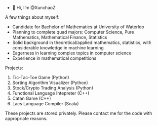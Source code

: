 - 👋 Hi, I’m @XunchaoZ

A few things about myself:
- Candidate for Bachelor of Mathematics at University of Waterloo
- Planning to complete quad majors: Computer Science, Pure Mathematics, Mathematical Finance, Statistics
- Solid background in theoretical/applied mathematics, statistics, with considerable knowledge in machine learning
- Eagerness in learning complex topics in computer science
- Experience in mathematical competitions

Projects:
1. Tic-Tac-Toe Game (Python)
2. Sorting Algorithm Visualizer (Python)
3. Stock/Crypto Trading Analysis (Python)
4. Functional Language Intepreter (C++)
5. Catan Game (C++)
6. Lacs Language Compiler (Scala)

These projects are stored privately. Please contact me for the code with appropriate reasons.
<!---
XunchaoZ/XunchaoZ is a ✨ special ✨ repository because its `README.md` (this file) appears on your GitHub profile.
You can click the Preview link to take a look at your changes.
--->
